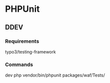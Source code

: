 # PHPUnit

## DDEV
### Requirements
typo3/testing-framework

### Commands
dev php vendor/bin/phpunit packages/waf/Tests/
